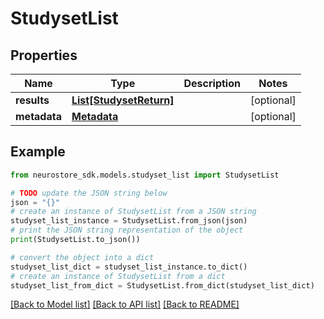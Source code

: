 # StudysetList


## Properties

Name | Type | Description | Notes
------------ | ------------- | ------------- | -------------
**results** | [**List[StudysetReturn]**](StudysetReturn.md) |  | [optional] 
**metadata** | [**Metadata**](Metadata.md) |  | [optional] 

## Example

```python
from neurostore_sdk.models.studyset_list import StudysetList

# TODO update the JSON string below
json = "{}"
# create an instance of StudysetList from a JSON string
studyset_list_instance = StudysetList.from_json(json)
# print the JSON string representation of the object
print(StudysetList.to_json())

# convert the object into a dict
studyset_list_dict = studyset_list_instance.to_dict()
# create an instance of StudysetList from a dict
studyset_list_from_dict = StudysetList.from_dict(studyset_list_dict)
```
[[Back to Model list]](../README.md#documentation-for-models) [[Back to API list]](../README.md#documentation-for-api-endpoints) [[Back to README]](../README.md)


